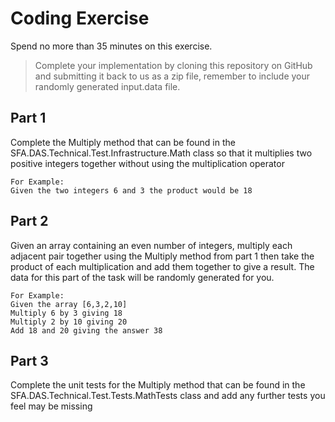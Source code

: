 # Coding Exercise

Spend no more than 35 minutes on this exercise.

> Complete your implementation by cloning this repository on GitHub and submitting it back to us as a zip file, remember to include your randomly generated input.data file.

## Part 1
Complete the Multiply method that can be found in the SFA.DAS.Technical.Test.Infrastructure.Math class so that it multiplies two positive integers together without using the multiplication operator

```
For Example:
Given the two integers 6 and 3 the product would be 18
```

## Part 2
Given an array containing an even number of integers, multiply each adjacent pair together using the Multiply method from part 1 then take the product of each multiplication and add them together to give a result. The data for this part of the task will be randomly generated for you.

```
For Example:
Given the array [6,3,2,10]
Multiply 6 by 3 giving 18
Multiply 2 by 10 giving 20
Add 18 and 20 giving the answer 38
```

## Part 3
Complete the unit tests for the Multiply method that can be found in the SFA.DAS.Technical.Test.Tests.MathTests class and add any further tests you feel may be missing


